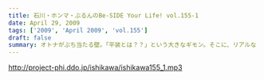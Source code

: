 ```yaml
---
title: 石川・ホンマ・ぶるんのBe-SIDE Your Life! vol.155-1
date: April 29, 2009
tags: ['2009', 'April 2009', 'vol.155']
draft: false
summary: オトナがぶち当たる壁。「平装とは？？」という大きなギモン。そこに、リアルな「平装」でスタジオに現れてしまったホンマさんに全員の牙がむかれるのであった。NAMAE
---
```


http://project-phi.ddo.jp/ishikawa/ishikawa155_1.mp3
